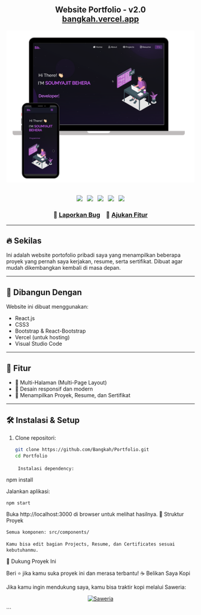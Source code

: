 <h2 align="center">
  Website Portfolio - v2.0<br/>
  <a href="https://bangkah.vercel.app/" target="_blank">bangkah.vercel.app</a>
</h2>

<div align="center">
  <img alt="Demo" src="./Images/readme-img1.png" />
</div>

<br/>

<p align="center">
  <a href="https://forthebadge.com"><img src="https://forthebadge.com/images/badges/built-with-love.svg" /></a> &nbsp;
  <a href="https://forthebadge.com"><img src="https://forthebadge.com/images/badges/made-with-javascript.svg" /></a> &nbsp;
  <a href="https://forthebadge.com"><img src="https://forthebadge.com/images/badges/open-source.svg" /></a> &nbsp;
  <img src="https://img.shields.io/github/stars/Bangkah/Portfolio?color=red&logo=github&style=for-the-badge" /> &nbsp;
  <img src="https://img.shields.io/github/forks/Bangkah/Portfolio?color=red&logo=github&style=for-the-badge" />
</p>

<h3 align="center">
  🔹 <a href="https://github.com/Bangkah/Portfolio/issues">Laporkan Bug</a> &nbsp;&nbsp;
  🔹 <a href="https://github.com/Bangkah/Portfolio/issues">Ajukan Fitur</a>
</h3>

---

## 🔥 Sekilas

Ini adalah website portofolio pribadi saya yang menampilkan beberapa proyek yang pernah saya kerjakan, resume, serta sertifikat. Dibuat agar mudah dikembangkan kembali di masa depan.

---

## 🚀 Dibangun Dengan

Website ini dibuat menggunakan:

- React.js
- CSS3
- Bootstrap & React-Bootstrap
- Vercel (untuk hosting)
- Visual Studio Code

---

## 🎯 Fitur

- 📖 Multi-Halaman (Multi-Page Layout)
- 🎨 Desain responsif dan modern
- 📁 Menampilkan Proyek, Resume, dan Sertifikat

---

## 🛠️ Instalasi & Setup

1. Clone repositori:
   ```bash
   git clone https://github.com/Bangkah/Portfolio.git
   cd Portfolio

    Instalasi dependency:

npm install

Jalankan aplikasi:

    npm start

Buka http://localhost:3000 di browser untuk melihat hasilnya.
📁 Struktur Proyek

    Semua komponen: src/components/

    Kamu bisa edit bagian Projects, Resume, dan Certificates sesuai kebutuhanmu.

🌟 Dukung Proyek Ini

Beri ⭐ jika kamu suka proyek ini dan merasa terbantu!
☕ Belikan Saya Kopi

Jika kamu ingin mendukung saya, kamu bisa traktir kopi melalui Saweria:
<p align="center"> <a href="https://saweria.co/mdhyaulatha" target="_blank"> <img src="https://cdn.buymeacoffee.com/buttons/v2/default-yellow.png" alt="Saweria" height="60" /> </a> </p> ```
